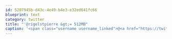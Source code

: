 ```yaml
---
id: 5207945b-d43c-4e49-b4e3-e32ed641fc66
blueprint: text
category: twitter
title: "'@rigelstpierre &gt;= 512MB"
caption: '<span class="username username_linked">@<a href="https://twitter.com/rigelstpierre" title="Rigel St. Pierre">rigelstpierre</a></span> &gt;= 512MB'
---
```

